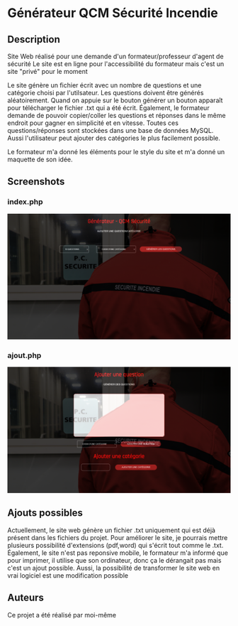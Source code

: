 # Générateur QCM Sécurité Incendie

## Description

Site Web réalisé pour une demande d'un formateur/professeur d'agent de sécurité
Le site est en ligne pour l'accessibilité du formateur mais c'est un site "privé" pour le moment

Le site génère un fichier écrit avec un nombre de questions et une catégorie choisi par l'utilsateur. Les questions doivent être générés aléatoirement. Quand on appuie sur le bouton générer un bouton apparaît pour télécharger le fichier .txt qui a été écrit. Également, le formateur demande de pouvoir copier/coller les questions et réponses dans le même endroit pour gagner en simplicité et en vitesse. Toutes ces questions/réponses sont stockées dans une base de données MySQL. Aussi l'utilisateur peut ajouter des catégories le plus facilement possible.

Le formateur m'a donné les éléments pour le style du site et m'a donné un maquette de son idée.

## Screenshots

### index.php
![screen](./qcmpublic/imgGIT/img1.png)

### ajout.php
![screen](./qcmpublic/imgGIT/img2.png)

## Ajouts possibles 

Actuellement, le site web génère un fichier .txt uniquement qui est déjà présent dans les fichiers du projet. Pour améliorer le site, je pourrais mettre plusieurs possibilité d'extensions (pdf,word) qui s'écrit tout comme le .txt. Également, le site n'est pas reponsive mobile, le formateur m'a informé que pour imprimer, il utilise que son ordinateur, donc ça le dérangait pas mais c'est un ajout possible. Aussi, la possibilité de transformer le site web en vrai logiciel est une modification possible


## Auteurs
Ce projet a été réalisé par moi-même

